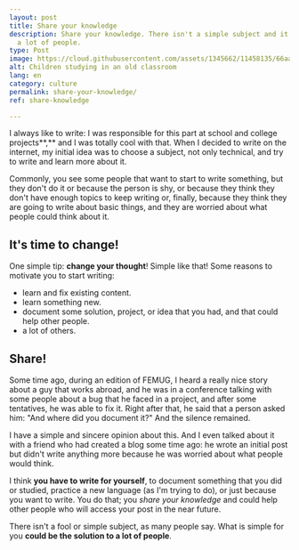 ```yaml
---
layout: post
title: Share your knowledge
description: Share your knowledge. There isn't a simple subject and it could help
  a lot of people.
type: Post
image: https://cloud.githubusercontent.com/assets/1345662/11458135/66aaaade-96a1-11e5-9398-6f3e9a24f46c.jpg
alt: Children studying in an old classroom
lang: en
category: culture
permalink: share-your-knowledge/
ref: share-knowledge

---
```

I always like to write: I was responsible for this part at school and college projects**,** and I was totally cool with that. When I decided to write on the internet, my initial idea was to choose a subject, not only technical, and try to write and learn more about it.

Commonly, you see some people that want to start to write something, but they don't do it or because the person is shy, or because they think they don't have enough topics to keep writing or, finally, because they think they are going to write about basic things, and they are worried about what people could think about it.

## It's time to change!

One simple tip: **change your thought**! Simple like that! Some reasons to motivate you to start writing:

* learn and fix existing content.
* learn something new.
* document some solution, project, or idea that you had, and that could help other people.
* a lot of others.

## Share!

Some time ago, during an edition of FEMUG, I heard a really nice story about a guy that works abroad, and he was in a conference talking with some people about a bug that he faced in a project, and after some tentatives, he was able to fix it. Right after that, he said that a person asked him: "And where did you document it?" And the silence remained.

I have a simple and sincere opinion about this. And I even talked about it with a friend who had created a blog some time ago: he wrote an initial post but didn't write anything more because he was worried about what people would think.

I think **you have to write for yourself**, to document something that you did or studied, practice a new language (as I'm trying to do), or just because you want to write. You do that; you _share your knowledge_ and could help other people who will access your post in the near future.

There isn't a fool or simple subject, as many people say. What is simple for you **could be the solution to a lot of people**.
